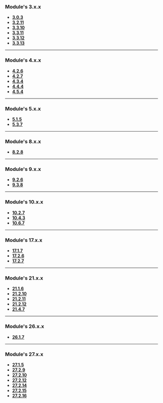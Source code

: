 ### **Module's 3.x.x**

* **[3.0.3](labs/3.0.3.md)**
* **[3.2.11](labs/3.2.11.md)**
* **[3.3.10](labs/3.3.10.md)**
* **[3.3.11](labs/3.3.11.md)**
* **[3.3.12](labs/3.3.12.md)**
* **[3.3.13](labs/3.3.13.md)**

---

### **Module's 4.x.x**

* **[4.2.6](labs/4.2.6.md)**
* **[4.2.7](labs/4.2.7.md)**
* **[4.3.4](labs/4.3.4.md)**
* **[4.4.4](labs/4.4.4.md)**
* **[4.5.4](labs/4.5.4.md)**

---

### **Module's 5.x.x**

* **[5.1.5](labs/5.1.5.md)**
* **[5.3.7](labs/5.3.7.md)**

---

### **Module's 8.x.x**

* **[8.2.8](labs/8.2.8.md)**

---

### **Module's 9.x.x**

* **[9.2.6](labs/9.2.6.md)**
* **[9.3.8](labs/9.3.8.md)**

---

### **Module's 10.x.x**

* **[10.2.7](labs/10.2.7.md)**
* **[10.4.3](labs/10.4.3.md)**
* **[10.6.7](labs/10.6.7.md)**

---

### **Module's 17.x.x**

* **[17.1.7](labs/17.1.7.md)**
* **[17.2.6](labs/17.2.6.md)**
* **[17.2.7](labs/17.2.7.md)**

---

### **Module's 21.x.x**

* **[21.1.6](labs/21.1.6.md)**
* **[21.2.10](labs/21.2.10.md)**
* **[21.2.11](labs/21.2.11.md)**
* **[21.2.12](labs/21.2.12.md)**
* **[21.4.7](labs/21.4.7.md)**

---

### **Module's 26.x.x**

* **[26.1.7](labs/26.1.7.md)**

---

### **Module's 27.x.x**

* **[27.1.5](labs/27.1.5.md)**
* **[27.2.9](labs/27.2.9.md)**
* **[27.2.10](labs/27.2.10.md)**
* **[27.2.12](labs/27.2.12.md)**
* **[27.2.14](labs/27.2.14.md)**
* **[27.2.15](labs/27.2.15.md)**
* **[27.2.16](labs/27.2.16.md)**
